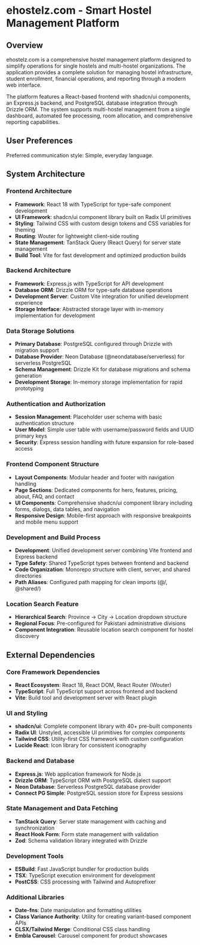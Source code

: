 # ehostelz.com - Smart Hostel Management Platform

## Overview

ehostelz.com is a comprehensive hostel management platform designed to simplify operations for single hostels and multi-hostel organizations. The application provides a complete solution for managing hostel infrastructure, student enrollment, financial operations, and reporting through a modern web interface.

The platform features a React-based frontend with shadcn/ui components, an Express.js backend, and PostgreSQL database integration through Drizzle ORM. The system supports multi-hostel management from a single dashboard, automated fee processing, room allocation, and comprehensive reporting capabilities.

## User Preferences

Preferred communication style: Simple, everyday language.

## System Architecture

### Frontend Architecture
- **Framework**: React 18 with TypeScript for type-safe component development
- **UI Framework**: shadcn/ui component library built on Radix UI primitives
- **Styling**: Tailwind CSS with custom design tokens and CSS variables for theming
- **Routing**: Wouter for lightweight client-side routing
- **State Management**: TanStack Query (React Query) for server state management
- **Build Tool**: Vite for fast development and optimized production builds

### Backend Architecture
- **Framework**: Express.js with TypeScript for API development
- **Database ORM**: Drizzle ORM for type-safe database operations
- **Development Server**: Custom Vite integration for unified development experience
- **Storage Interface**: Abstracted storage layer with in-memory implementation for development

### Data Storage Solutions
- **Primary Database**: PostgreSQL configured through Drizzle with migration support
- **Database Provider**: Neon Database (@neondatabase/serverless) for serverless PostgreSQL
- **Schema Management**: Drizzle Kit for database migrations and schema generation
- **Development Storage**: In-memory storage implementation for rapid prototyping

### Authentication and Authorization
- **Session Management**: Placeholder user schema with basic authentication structure
- **User Model**: Simple user table with username/password fields and UUID primary keys
- **Security**: Express session handling with future expansion for role-based access

### Frontend Component Structure
- **Layout Components**: Modular header and footer with navigation handling
- **Page Sections**: Dedicated components for hero, features, pricing, about, FAQ, and contact
- **UI Components**: Comprehensive shadcn/ui component library including forms, dialogs, data tables, and navigation
- **Responsive Design**: Mobile-first approach with responsive breakpoints and mobile menu support

### Development and Build Process
- **Development**: Unified development server combining Vite frontend and Express backend
- **Type Safety**: Shared TypeScript types between frontend and backend
- **Code Organization**: Monorepo structure with client, server, and shared directories
- **Path Aliases**: Configured path mapping for clean imports (@/, @shared/)

### Location Search Feature
- **Hierarchical Search**: Province → City → Location dropdown structure
- **Regional Focus**: Pre-configured for Pakistani administrative divisions
- **Component Integration**: Reusable location search component for hostel discovery

## External Dependencies

### Core Framework Dependencies
- **React Ecosystem**: React 18, React DOM, React Router (Wouter)
- **TypeScript**: Full TypeScript support across frontend and backend
- **Vite**: Build tool and development server with React plugin

### UI and Styling
- **shadcn/ui**: Complete component library with 40+ pre-built components
- **Radix UI**: Unstyled, accessible UI primitives for complex components
- **Tailwind CSS**: Utility-first CSS framework with custom configuration
- **Lucide React**: Icon library for consistent iconography

### Backend and Database
- **Express.js**: Web application framework for Node.js
- **Drizzle ORM**: TypeScript ORM with PostgreSQL dialect support
- **Neon Database**: Serverless PostgreSQL database provider
- **Connect PG Simple**: PostgreSQL session store for Express sessions

### State Management and Data Fetching
- **TanStack Query**: Server state management with caching and synchronization
- **React Hook Form**: Form state management with validation
- **Zod**: Schema validation library integrated with Drizzle

### Development Tools
- **ESBuild**: Fast JavaScript bundler for production builds
- **TSX**: TypeScript execution environment for development
- **PostCSS**: CSS processing with Tailwind and Autoprefixer

### Additional Libraries
- **Date-fns**: Date manipulation and formatting utilities
- **Class Variance Authority**: Utility for creating variant-based component APIs
- **CLSX/Tailwind Merge**: Conditional CSS class handling
- **Embla Carousel**: Carousel component for product showcases